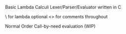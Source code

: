 Basic Lambda Calculi Lexer/Parser/Evaluator written in C

\ for lambda optional <> for comments throughout

Normal Order Call-by-need evaluation (WIP)
